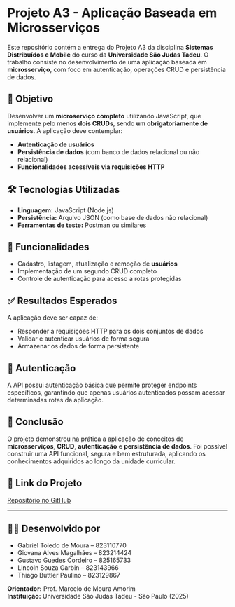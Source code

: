 # Projeto A3 - Aplicação Baseada em Microsserviços

Este repositório contém a entrega do Projeto A3 da disciplina **Sistemas Distribuídos e Mobile** do curso da **Universidade São Judas Tadeu**. O trabalho consiste no desenvolvimento de uma aplicação baseada em **microsserviço**, com foco em autenticação, operações CRUD e persistência de dados.

## 🎯 Objetivo

Desenvolver um **microserviço completo** utilizando JavaScript, que implemente pelo menos **dois CRUDs**, sendo **um obrigatoriamente de usuários**. A aplicação deve contemplar:

- **Autenticação de usuários**
- **Persistência de dados** (com banco de dados relacional ou não relacional)
- **Funcionalidades acessíveis via requisições HTTP**

## 🛠️ Tecnologias Utilizadas

- **Linguagem:** JavaScript (Node.js)
- **Persistência:** Arquivo JSON (como base de dados não relacional)
- **Ferramentas de teste:** Postman ou similares

## 📄 Funcionalidades

- Cadastro, listagem, atualização e remoção de **usuários**
- Implementação de um segundo CRUD completo
- Controle de autenticação para acesso a rotas protegidas

## ✅ Resultados Esperados

A aplicação deve ser capaz de:

- Responder a requisições HTTP para os dois conjuntos de dados
- Validar e autenticar usuários de forma segura
- Armazenar os dados de forma persistente

## 🔐 Autenticação

A API possui autenticação básica que permite proteger endpoints específicos, garantindo que apenas usuários autenticados possam acessar determinadas rotas da aplicação.

## 🧠 Conclusão

O projeto demonstrou na prática a aplicação de conceitos de **microsserviços**, **CRUD**, **autenticação** e **persistência de dados**. Foi possível construir uma API funcional, segura e bem estruturada, aplicando os conhecimentos adquiridos ao longo da unidade curricular.

## 🔗 Link do Projeto

[Repositório no GitHub](https://github.com/thiagobuttler/Stayio)

---

## 👨‍💻 Desenvolvido por

- Gabriel Toledo de Moura – 823110770  
- Giovana Alves Magalhães – 823214424  
- Gustavo Guedes Cordeiro – 825165733  
- Lincoln Souza Garbin – 823143966  
- Thiago Buttler Paulino – 823129867  

**Orientador:** Prof. Marcelo de Moura Amorim  
**Instituição:** Universidade São Judas Tadeu - São Paulo (2025)